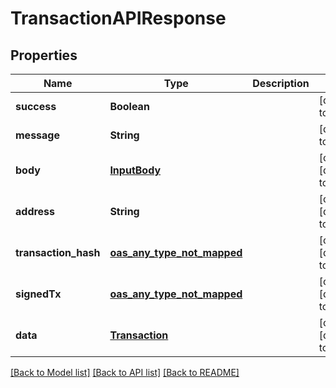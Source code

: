 # TransactionAPIResponse
## Properties

| Name | Type | Description | Notes |
|------------ | ------------- | ------------- | -------------|
| **success** | **Boolean** |  | [default to null] |
| **message** | **String** |  | [default to null] |
| **body** | [**InputBody**](InputBody.md) |  | [optional] [default to null] |
| **address** | **String** |  | [optional] [default to null] |
| **transaction\_hash** | [**oas_any_type_not_mapped**](.md) |  | [optional] [default to null] |
| **signedTx** | [**oas_any_type_not_mapped**](.md) |  | [optional] [default to null] |
| **data** | [**Transaction**](Transaction.md) |  | [optional] [default to null] |

[[Back to Model list]](../README.md#documentation-for-models) [[Back to API list]](../README.md#documentation-for-api-endpoints) [[Back to README]](../README.md)


